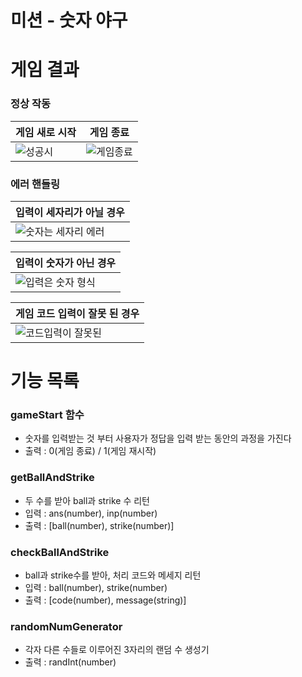 # 미션 - 숫자 야구
# 게임 결과
### 정상 작동
|게임 새로 시작| 게임 종료 |
|--|--|
| ![성공시](https://github.com/TaePoong719/fastcampus-wiki/assets/98576512/10ba83b3-c1e1-42c2-bda7-bcb2fddb09bc) | ![게임종료](https://github.com/TaePoong719/fastcampus-wiki/assets/98576512/d6c215ea-023b-45c7-8669-e1f5679b8d49) |

  ### 에러 핸들링
|입력이 세자리가 아닐 경우|
|--|
| ![숫자는 세자리  에러](https://github.com/TaePoong719/fastcampus-wiki/assets/98576512/882bb298-433b-499d-a4cf-bea1deef583b) |

| 입력이 숫자가 아닌 경우 |
|--|
| ![입력은 숫자 형식](https://github.com/TaePoong719/fastcampus-wiki/assets/98576512/a31a1ecc-5860-48dc-b958-6f282c7a7017)|

| 게임 코드 입력이 잘못 된 경우 |
|--|
| ![코드입력이 잘못된](https://github.com/TaePoong719/fastcampus-wiki/assets/98576512/e19700b3-51de-46c4-a5c3-2946b24e5475) |

# 기능 목록
### gameStart 함수
- 숫자를 입력받는 것 부터 사용자가 정답을 입력 받는 동안의 과정을 가진다
- 출력 : 0(게임 종료) / 1(게임 재시작)

### getBallAndStrike
- 두 수를 받아 ball과 strike 수 리턴
- 입력 : ans(number), inp(number)
- 출력 : [ball(number), strike(number)]

### checkBallAndStrike
- ball과 strike수를 받아, 처리 코드와 메세지 리턴
- 입력 : ball(number), strike(number)
- 출력 : [code(number), message(string)]


### randomNumGenerator
- 각자 다른 수들로 이루어진 3자리의 랜덤 수 생성기
- 출력 : randInt(number)